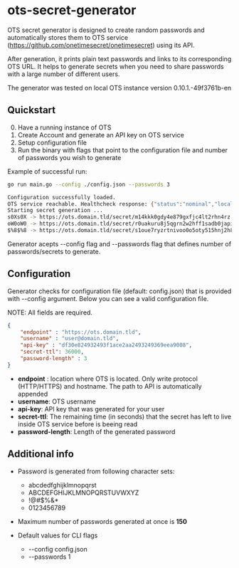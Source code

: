 # ots-secret-generator
OTS secret generator is designed to create random passwords and automatically stores them to OTS service (https://github.com/onetimesecret/onetimesecret) using its API. 

After generation, it prints plain text passwords and links to its corresponding OTS URL. It helps to generate secrets when you need to share passwords with a large number of different users.

The generator was tested on local OTS instance version 0.10.1.-49f3761b-en

## Quickstart
0. Have a running instance of OTS
1. Create Account and generate an API key on OTS service
2. Setup configuration file
3. Run the binary with flags that point to the configuration file and number of passwords you wish to generate

Example of successful run:

```bash
go run main.go --config ./config.json --passwords 3 
```

```bash
Configuration successfully loaded.
OTS service reachable. Healthcheck response: {"status":"nominal","locale":"en"}
Starting secret generation ...
s0Xs0X -> https://ots.domain.tld/secret/m14kkk0gdy4e879gxfjc4lt2rhn4rz
oW0oW0 -> https://ots.domain.tld/secret/r0uakuru8j5qgrn2w2hff1sadb0japi
$%8$%8 -> https://ots.domain.tld/secret/s1oue7ryzrtnivoo0o5oty515hnj2h8
```

Generator acepts --config flag and --passwords flag that defines number of passwords/secrets to generate.

## Configuration
Generator checks for configuration file (default: config.json) that is provided with --config argument. Below you can see a valid configuration file. 

NOTE: All fields are required.

```json
{
    "endpoint" : "https://ots.domain.tld",
    "username" : "user@domain.tld",
    "api-key" : "df30e824932493f1ace2aa2493249369eea9008",
    "secret-ttl": 36000,
    "password-length" : 3
}
```

- **endpoint** : location where OTS is located. Only write protocol (HTTP/HTTPS) and hostname. The path to API is automatically appended
- **username**: OTS username
- **api-key**: API key that was generated for your user 
- **secret-ttl**: The remaining time (in seconds) that the secret has left to live inside OTS service before is beeing read
- **password-length**: Length of the generated password

## Additional info
- Password is generated from following character sets:
    - abcdedfghijklmnopqrst
	- ABCDEFGHIJKLMNOPQRSTUVWXYZ
    - !@#$%&*
	- 0123456789

- Maximum number of passwords generated at once is **150**

- Default values for CLI flags
    - --config config.json
    - --passwords 1
